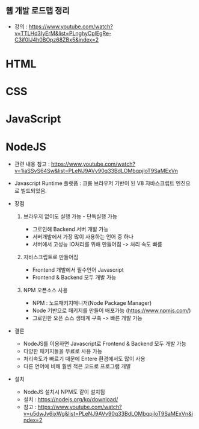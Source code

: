 ## 웹 개발 로드맵 정리
- 강의 : https://www.youtube.com/watch?v=TTLHd3IyErM&list=PLnghyCplEgRe-C3if0IJ4h0BOpz68ZBx5&index=2

# HTML

# CSS

# JavaScript


# NodeJS 
 - 관련 내용 참고 : https://www.youtube.com/watch?v=1iaSSvS64Sw&list=PLeNJ9AVv90q33BdLOMbqpjloT9SaMExVn

 - Javascript Runtime 플랫폼
   : 크롬 브라우저 기반이 된 V8 자바스크립트 엔진으로 빌드되었음. 

 - 장점
     1. 브라우저 없이도 실행 가능 - 단독실행 가능
        - 그로인해 Backend 서버 개발 가능
        - 서버개발에서 가장 많이 사용하는 언어 중 하나 
        - 서버에서 고성능 IO처리를 위해 만들어짐 -> 처리 속도 빠름

     2. 자바스크립트로 만들어짐
        - Frontend 개발에서 필수언어 Javascript 
        - Frontend & Backend 모두 개발 가능

     3. NPM 오픈소스 사용
        - NPM : 노드패키지매니저(Node Package Manager)
        - Node 기반으로 패키지를 만들어 배포가능 (https://www.npmjs.com/)
        - 그로인한 오픈 소스 생태계 구축 -> 빠른 개발 가능 

 - 결론
     - NodeJS를 이용하면 Javascript로 Frontend & Backend 모두 개발 가능
     - 다양한 패키지들을 무료로 사용 가능
     - 처리속도가 빠르기 때문에 Entere 환경에서도 많이 사용
     - 다른 언어에 비해 훨씬 적은 코드로 프로그램 개발

 - 설치 
     - NodeJS 설치시 NPM도 같이 설치됨
     - 설치 : https://nodejs.org/ko/download/
     - 참고 : https://www.youtube.com/watch?v=u5dwJv6jxWg&list=PLeNJ9AVv90q33BdLOMbqpjloT9SaMExVn&index=2